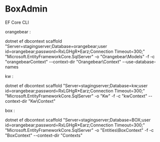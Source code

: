 # BoxAdmin

EF Core CLI

orangebear : 

dotnet ef dbcontext scaffold "Server=stagingserver;Database=orangebear;user id=orangebear;password=RxLGHgR*Earz;Connection Timeout=300;" "Microsoft.EntityFrameworkCore.SqlServer" -o "Orangebear\Models" -f -c "orangebearContext" --context-dir "Orangebear\Context" --use-database-names

kw : 

dotnet ef dbcontext scaffold "Server=stagingserver;Database=kw;user id=orangebear;password=RxLGHgR*Earz;Connection Timeout=300;" "Microsoft.EntityFrameworkCore.SqlServer" -o "Kw" -f -c "kwContext" --context-dir "Kw\Context"

box : 

dotnet ef dbcontext scaffold "Server=stagingserver;Database=BOX;user id=orangebear;password=RxLGHgR*Earz;Connection Timeout=300;" "Microsoft.EntityFrameworkCore.SqlServer" -o "Entities\BoxContext" -f -c "BoxContext" --context-dir "Contexts"